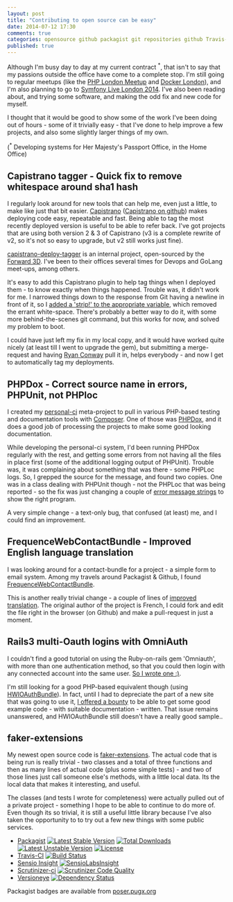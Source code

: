 ```yaml
---
layout: post
title: "Contributing to open source can be easy"
date: 2014-07-12 17:30
comments: true
categories: opensource github packagist git repositories github Travis-CI Sensio-Insight Scrutinizer-ci HWIOAuthBundle omniauth Capistrano forward3d docker phplondon phpdox faker-extensions
published: true
---
```

Although I'm busy day to day at my current contract <sup>*</sup>, that isn't to say that my passions outside the office have come to a complete stop. I'm still going to regular meetups (like the [PHP London Meetup](http://www.meetup.com/phplondon/) and [Docker London](http://www.meetup.com/Docker-London/events/192394082/)), and I'm also planning to go to [Symfony Live London 2014](http://london2014.live.symfony.com/). I've also been reading about, and trying some software, and making the odd fix and new code for myself.

I thought that it would be good to show some of the work I've been doing out of hours - some of it trivially easy - that I've done to help improve a few projects, and also some slightly larger things of my own.

(<sup>*</sup> Developing systems for Her Majesty's Passport Office, in the Home Office)

## Capistrano tagger - Quick fix to remove whitespace around sha1 hash

I regularly look around for new tools that can help me, even just a little, to make like just that bit easier. [Capistrano](http://capistranorb.com/) ([Capistrano on github](https://github.com/capistrano/capistrano)) makes deploying code easy, repeatable and fast. Being able to tag the most recently deployed version is useful to be able to refer back. I've got projects that are using both version 2 & 3 of Capistrano (v3 is a complete rewrite of v2, so it's not so easy to upgrade, but v2 still works just fine).

[capistrano-deploy-tagger](https://github.com/forward/capistrano-deploy-tagger) is an internal project, open-sourced by the [Forward 3D](http://forwardtechnology.co.uk/). I've been to their offices several times for Devops and GoLang meet-ups, among others.

It's easy to add this Capistrano plugin to help tag things when I deployed them - to know exactly when things happened. Trouble was, it didn't work for me. I narrowed things down to the response from Git having a newline in front of it, so I [added a 'strip!' to the appropriate variable](https://github.com/forward/capistrano-deploy-tagger/commit/7c30ea8be8004c6bfee0d1c7bb27b1383043f4bd), which removed the errant white-space. There's probably a better way to do it, with some more behind-the-scenes git command, but this works for now, and solved my problem to boot.

I could have just left my fix in my local copy, and it would have worked quite nicely (at least till I went to upgrade the gem), but submitting a merge-request and having [Ryan Conway](https://github.com/Rylon) pull it in, helps everybody - and now I get to automatically tag my deployments.

## PHPDox - Correct source name in errors, PHPUnit, not PHPloc

I created my [personal-ci](https://github.com/alister/personal-ci) meta-project to pull in various PHP-based testing and documentation tools with [Composer](https://getcomposer.org/). One of those was [PHPDox](https://github.com/theseer/phpdox), and it does a good job of processing the projects to make some good looking documentation.

While developing the personal-ci system, I'd been running PHPDox regularly with the rest, and getting some errors from not having all the files in place first (some of the additional logging output of PHPUnit). Trouble was, it was complaining about something that was there - some PHPLoc logs. So, I grepped the source for the message, and found two copies. One was in a class dealing with PHPUnit though - not the PHPLoc that was being reported - so the fix was just changing a couple of [error message strings](https://github.com/theseer/phpdox/pull/141) to show the right program.

A very simple change - a text-only bug, that confused (at least) me, and I could find an improvement.

## FrequenceWebContactBundle - Improved English language translation

I was looking around for a contact-bundle for a project - a simple form to email system. Among my travels around Packagist & Github, I found [FrequenceWebContactBundle](https://github.com/yohang/FrequenceWebContactBundle/).

This is another really trivial change - a couple of lines of [improved translation](https://github.com/yohang/FrequenceWebContactBundle/pull/5). The original author of the project is French, I could fork and edit the file right in the browser (on Github) and make a pull-request in just a moment.


## Rails3 multi-Oauth logins with OmniAuth

I couldn't find a good tutorial on using the Ruby-on-rails gem 'Omniauth', with more than one authentication method, so that you could then login with any connected account into the same user. [So I wrote one :)](https://github.com/alister/rails3-omniauth-multi_tutsplus).

I'm still looking for a good PHP-based equivalent though (using [HWIOAuthBundle](https://github.com/hwi/HWIOAuthBundle)). In fact, until I had to depreciate the part of a new site that was going to use it, [I offered a bounty](https://github.com/hwi/HWIOAuthBundle/issues/424) to be able to get some good example code - with suitable documentation - written. That issue remains unanswered, and HWIOAuthBundle still doesn't have a really good sample..

## faker-extensions

My newest open source code is [faker-extensions](https://github.com/alister/faker-extensions). The actual code that is being run is really trivial - two classes and a total of three functions and then as many lines of actual code (plus some simple tests) - and two of those lines just call someone else's methods, with a little local data. Its the local data that makes it interesting, and useful.

The classes (and tests I wrote for completeness) were actually pulled out of a private project - something I hope to be able to continue to do more of. Even though its so trivial, it is still a useful little library because I've also taken the opportunity to to try out a few new things with some public services.

* [Packagist](https://packagist.org/packages/alister/faker-extensions) [![Latest Stable Version](https://poser.pugx.org/alister/faker-extensions/v/stable.svg)](https://packagist.org/packages/alister/faker-extensions) [![Total Downloads](https://poser.pugx.org/alister/faker-extensions/downloads.svg)](https://packagist.org/packages/alister/faker-extensions) [![Latest Unstable Version](https://poser.pugx.org/alister/faker-extensions/v/unstable.svg)](https://packagist.org/packages/alister/faker-extensions) [![License](https://poser.pugx.org/alister/faker-extensions/license.svg)](https://packagist.org/packages/alister/faker-extensions)
* [Travis-CI](https://travis-ci.org/alister/faker-extensions) [![Build Status](https://travis-ci.org/alister/faker-extensions.svg?branch=master)](https://travis-ci.org/alister/faker-extensions)
* [Sensio Insight](https://insight.sensiolabs.com/projects/7ab3ad50-7e5c-48b7-8c96-7fd21234769d) [![SensioLabsInsight](https://insight.sensiolabs.com/projects/7ab3ad50-7e5c-48b7-8c96-7fd21234769d/mini.png)](https://insight.sensiolabs.com/projects/7ab3ad50-7e5c-48b7-8c96-7fd21234769d)
* [Scrutinizer-ci](https://scrutinizer-ci.com/g/alister/faker-extensions/?branch=master) [![Scrutinizer Code Quality](https://scrutinizer-ci.com/g/alister/faker-extensions/badges/quality-score.png?b=master)](https://scrutinizer-ci.com/g/alister/faker-extensions/?branch=master)
* [Versioneye](https://www.versioneye.com/)  [![Dependency Status](https://www.versioneye.com/user/projects/53c05854638521361000009b/badge.svg)](https://www.versioneye.com/user/projects/53c05854638521361000009b)

Packagist badges are available from [poser.pugx.org](https://poser.pugx.org/)

